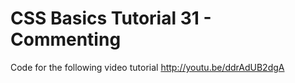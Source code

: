 CSS Basics Tutorial 31 - Commenting
===================================

Code for the following video tutorial http://youtu.be/ddrAdUB2dgA
